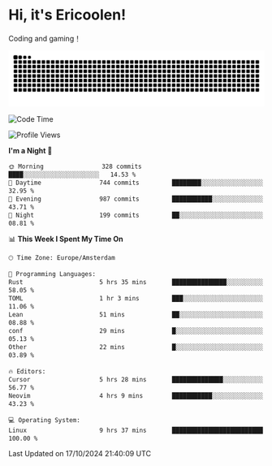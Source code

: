 # Hi, it's Ericoolen!
Coding and gaming！

<picture>
  <source media="(prefers-color-scheme: dark)" srcset="https://raw.githubusercontent.com/Eric-Song-Nop/Eric-Song-Nop/output/github-contribution-grid-snake-dark.svg">
  <source media="(prefers-color-scheme: light)" srcset="https://raw.githubusercontent.com/Eric-Song-Nop/Eric-Song-Nop/output/github-contribution-grid-snake.svg">
  <img alt="github contribution grid snake animation" src="https://raw.githubusercontent.com/Eric-Song-Nop/Eric-Song-Nop/output/github-contribution-grid-snake.svg">
</picture>

<!--START_SECTION:waka-->
![Code Time](http://img.shields.io/badge/Code%20Time-1%2C535%20hrs%2032%20mins-blue)

![Profile Views](http://img.shields.io/badge/Profile%20Views-0-blue)

**I'm a Night 🦉** 

```text
🌞 Morning                328 commits         ████░░░░░░░░░░░░░░░░░░░░░   14.53 % 
🌆 Daytime                744 commits         ████████░░░░░░░░░░░░░░░░░   32.95 % 
🌃 Evening                987 commits         ███████████░░░░░░░░░░░░░░   43.71 % 
🌙 Night                  199 commits         ██░░░░░░░░░░░░░░░░░░░░░░░   08.81 % 
```


📊 **This Week I Spent My Time On** 

```text
🕑︎ Time Zone: Europe/Amsterdam

💬 Programming Languages: 
Rust                     5 hrs 35 mins       ███████████████░░░░░░░░░░   58.05 % 
TOML                     1 hr 3 mins         ███░░░░░░░░░░░░░░░░░░░░░░   11.06 % 
Lean                     51 mins             ██░░░░░░░░░░░░░░░░░░░░░░░   08.88 % 
conf                     29 mins             █░░░░░░░░░░░░░░░░░░░░░░░░   05.13 % 
Other                    22 mins             █░░░░░░░░░░░░░░░░░░░░░░░░   03.89 % 

🔥 Editors: 
Cursor                   5 hrs 28 mins       ██████████████░░░░░░░░░░░   56.77 % 
Neovim                   4 hrs 9 mins        ███████████░░░░░░░░░░░░░░   43.23 % 

💻 Operating System: 
Linux                    9 hrs 37 mins       █████████████████████████   100.00 % 
```


 Last Updated on 17/10/2024 21:40:09 UTC
<!--END_SECTION:waka-->
